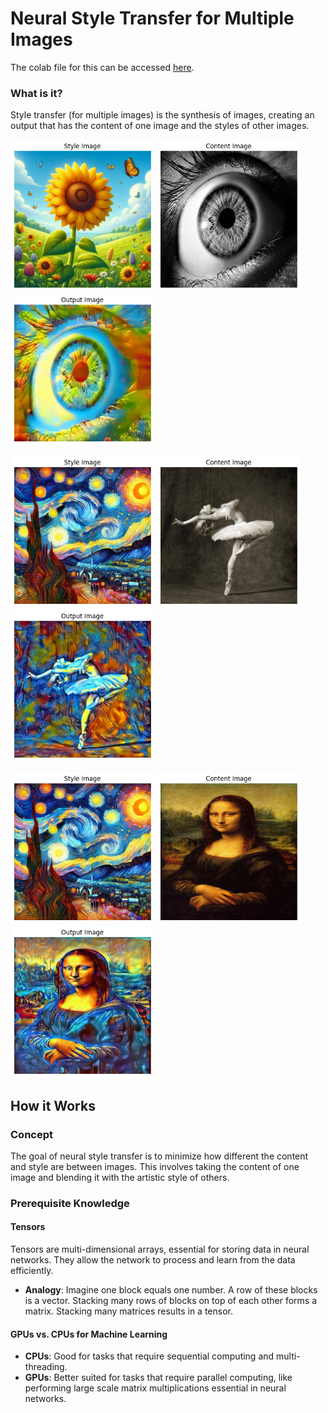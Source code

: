 # Neural Style Transfer for Multiple Images

The colab file for this can be accessed [here](https://colab.research.google.com/drive/1qFUDdsX6xSKD6ou8hcP7jQL8WhtjESCE?usp=sharing).

### What is it?

Style transfer (for multiple images) is the synthesis of images, creating an output that has the content of one image and the styles of  other images.

<img src="assets/1-1.png" alt="drawing" width="230"/> <img src="assets/1-2.png" alt="drawing" width="230"/> <img src="assets/1-3.png" alt="drawing" width="230"/>

<img src="assets/2-1.png" alt="drawing" width="230"/> <img src="assets/2-2.png" alt="drawing" width="230"/> <img src="assets/2-3.png" alt="drawing" width="230"/>

<img src="assets/3-1.png" alt="drawing" width="230"/> <img src="assets/3-2.png" alt="drawing" width="230"/> <img src="assets/3-3.png" alt="drawing" width="230"/>

## How it Works

### Concept

The goal of neural style transfer is to minimize how different the content and style are between images. This involves taking the content of one image and blending it with the artistic style of others.

### Prerequisite Knowledge

#### Tensors
Tensors are multi-dimensional arrays, essential for storing data in neural networks. They allow the network to process and learn from the data efficiently.
- **Analogy**: Imagine one block equals one number. A row of these blocks is a vector. Stacking many rows of blocks on top of each other forms a matrix. Stacking many matrices results in a tensor.

#### GPUs vs. CPUs for Machine Learning
- **CPUs**: Good for tasks that require sequential computing and multi-threading.
- **GPUs**: Better suited for tasks that require parallel computing, like performing large scale matrix multiplications essential in neural networks.


